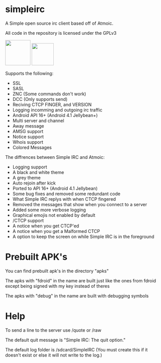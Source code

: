 # simpleirc
A Simple open source irc client based off of Atmoic.

All code in the repository is licensed under the GPLv3

<!-- Badge for the F-Droid app store -->
<a href="https://f-droid.org/repository/browse/?fdid=tk.jordynsmediagroup.simpleirc.fdroid" target="_blank">
<img src="https://f-droid.org/badge/get-it-on.png" height="80"/></a>
<!-- Badge for the Amazon app store -->
<a href="https://www.amazon.com/The-Linux-Geek-Simple-IRC/dp/B01N769H2J" target="_blank">
<img src="https://images-na.ssl-images-amazon.com/images/G/01/mobile-apps/devportal2/res/images/amazon-underground-app-us-white.png" height="70"/></a>

Supports the following:
* SSL
* SASL
* ZNC (Some commands don't work)
* DCC (Only supports send)
* Reciving CTCP FINGER, and VERSION
* Logging incomming and outgoing irc traffic
* Android API 16+ (Android 4.1 Jellybean+)
* Multi server and channel
* Away message
* AMSG support
* Notice support
* Whois support
* Colored Messages

The diffrences between Simple IRC and Atmoic:
* Logging support
* A black and white theme
* A grey theme
* Auto rejoin after kick
* Ported to API 16+ (Android 4.1 Jellybean)
* Some bug fixes and removed some redundant code
* What Simple IRC replys with when CTCP fingered
* Removed the messages that show when you connect to a server
* Added some more verbose logging
* Graphical emojis not enabled by default
* /CTCP support
* A notice when you get CTCP'ed
* A notice when you get a Malformed CTCP
* A option to keep the screen on while Simple IRC is in the foreground

# Prebuilt APK's
You can find prebuilt apk's in the directory "apks"

The apks with "fdroid" in the name are built just like the ones from fdroid except being signed with my key instead of theres

The apks with "debug" in the name are built with debugging symbols

# Help
To send a line to the server use /quote or /raw

The default quit message is "Simple IRC: The quit option."

The default log folder is /sdcard/SimpleIRC (You must create this if it doesn't exist or else it will not write to the log.)


